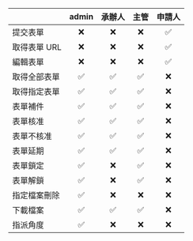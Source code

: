 |              | admin | 承辦人 | 主管 | 申請人 |
| :----------- | :---: | :----: | :--: | :----: |
| 提交表單     |  ❌   |   ❌   |  ❌  |   ✅   |
| 取得表單 URL |  ❌   |   ❌   |  ❌  |   ✅   |
| 編輯表單     |  ❌   |   ❌   |  ❌  |   ✅   |
| 取得全部表單 |  ✅   |   ✅   |  ✅  |   ❌   |
| 取得指定表單 |  ✅   |   ✅   |  ✅  |   ❌   |
| 表單補件     |  ✅   |   ✅   |  ✅  |   ❌   |
| 表單核准     |  ✅   |   ✅   |  ✅  |   ❌   |
| 表單不核准   |  ✅   |   ✅   |  ✅  |   ❌   |
| 表單延期     |  ✅   |   ✅   |  ✅  |   ❌   |
| 表單鎖定     |  ✅   |   ❌   |  ✅  |   ❌   |
| 表單解鎖     |  ✅   |   ❌   |  ✅  |   ❌   |
| 指定檔案刪除 |  ✅   |   ❌   |  ❌  |   ❌   |
| 下載檔案     |  ✅   |   ✅   |  ✅  |   ❌   |
| 指派角度     |  ✅   |   ❌   |  ❌  |   ❌   |
